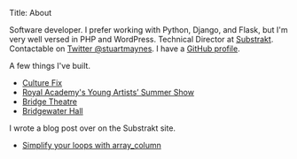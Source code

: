 Title: About

Software developer. I prefer working with Python, Django, and Flask, but I'm very well versed in PHP and WordPress. Technical Director at [Substrakt](https://substrakt.com/). Contactable on [Twitter @stuartmaynes](https://twitter.com/stuartmaynes). I have a [GitHub profile](https://github.com/stuartmaynes/).

A few things I've built.

- [Culture Fix](https://culturefix.digital/)
- [Royal Academy's Young Artists’ Summer Show](https://youngartists.royalacademy.org.uk/)
- [Bridge Theatre](https://bridgetheatre.co.uk/)
- [Bridgewater Hall](https://www.bridgewater-hall.co.uk/)

I wrote a blog post over on the Substrakt site.

- [Simplify your loops with array_column](https://substrakt.com/journal/simplify-your-loops-with-array_column/)

